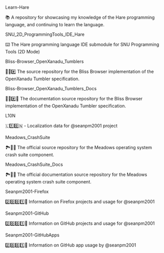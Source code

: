 
Learn-Hare

📚️ A repository for showcasing my knowledge of the Hare programming language, and continuing to learn the language. 

SNU_2D_ProgrammingTools_IDE_Hare

⌨️ The Hare programming language IDE submodule for SNU Programming Tools (2D Mode)

Bliss-Browser_OpenXanadu_Tumblers

🌳️🌐️#️⃣️ The source repository for the Bliss Browser implementation of the OpenXanadu Tumbler specification.

Bliss-Browser_OpenXanadu_Tumblers_Docs

🌳️🌐️#️⃣️📖️ The documentation source repository for the Bliss Browser implementation of the OpenXanadu Tumbler specification.

L10N

🇱1️⃣️0️⃣️🇳 - Localization data for @seanpm2001 project

Meadows_CrashSuite

🏞️🛑️💾️ The official source repository for the Meadows operating system crash suite component.

Meadows_CrashSuite_Docs

🏞️🛑️📖️ The official documentation source repository for the Meadows operating system crash suite component.

Seanpm2001-Firefox

2️⃣️0️⃣️0️⃣️1️⃣️🦊️ Information on Firefox projects and usage for @seanpm2001

Seanpm2001-GitHub

2️⃣️0️⃣️0️⃣️1️⃣️🐙️ Information on GitHub projects and usage for @seanpm2001

Seanpm2001-GitHubApps

2️⃣️0️⃣️0️⃣️1️⃣️🐙️ Information on GitHub app usage by @seanpm2001

